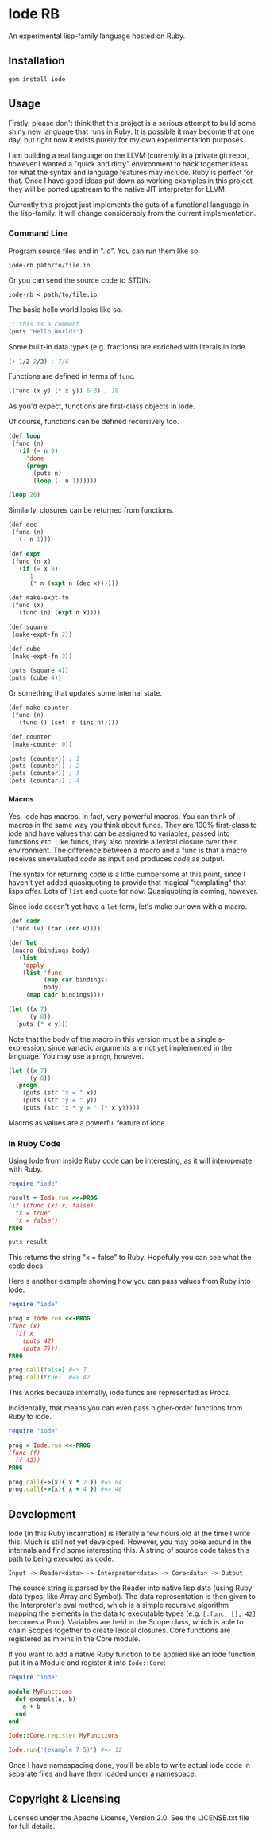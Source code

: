 # Iode RB

An experimental lisp-family language hosted on Ruby.

## Installation

```
gem install iode
```

## Usage

Firstly, please don't think that this project is a serious attempt to build
some shiny new language that runs in Ruby. It is possible it may become that
one day, but right now it exists purely for my own experimentation purposes.

I am building a real language on the LLVM (currently in a private git repo),
however I wanted a "quick and dirty" environment to hack together ideas for
what the syntax and language features may include. Ruby is perfect for that.
Once I have good ideas put down as working examples in this project, they will
be ported upstream to the native JIT interpreter for LLVM.

Currently this project just implements the guts of a functional language in the
lisp-family. It will change considerably from the current implementation.

### Command Line

Program source files end in ".io". You can run them like so:

```
iode-rb path/to/file.io
```

Or you can send the source code to STDIN:

```
iode-rb < path/to/file.io
```

The basic hello world looks like so.

``` lisp
;; this is a comment
(puts "Hello World!")
```

Some built-in data types (e.g. fractions) are enriched with literals in iode.

``` lisp
(+ 1/2 2/3) ; 7/6
```

Functions are defined in terms of `func`.

``` lisp
((func (x y) (* x y)) 6 3) ; 18
```

As you'd expect, functions are first-class objects in Iode.

Of course, functions can be defined recursively too.

``` lisp
(def loop
 (func (n)
   (if (= n 0)
     'done
     (progn
       (puts n)
       (loop (- n 1))))))

(loop 20)
```

Similarly, closures can be returned from functions.

``` lisp
(def dec
 (func (n)
   (- n 1)))

(def expt
 (func (n x)
   (if (= x 0)
      1
      (* n (expt n (dec x))))))

(def make-expt-fn
 (func (x)
   (func (n) (expt n x))))

(def square
 (make-expt-fn 2))

(def cube
 (make-expt-fn 3))

(puts (square 4))
(puts (cube 4))
```

Or something that updates some internal state.

``` lisp
(def make-counter
 (func (n)
   (func () (set! n (inc n)))))

(def counter
 (make-counter 0))

(puts (counter)) ; 1
(puts (counter)) ; 2
(puts (counter)) ; 3
(puts (counter)) ; 4
```

#### Macros

Yes, iode has macros. In fact, very powerful macros. You can think of macros in
the same way you think about funcs. They are 100% first-class to iode and
have values that can be assigned to variables, passed into functions etc. Like
funcs, they also provide a lexical closure over their environment. The
difference between a macro and a func is that a macro receives unevaluated
*code* as input and produces *code* as output.

The syntax for returning code is a little cumbersome at this point, since I
haven't yet added quasiquoting to provide that magical "templating" that lisps
offer. Lots of `list` and `quote` for now. Quasiquoting is coming, however.

Since iode doesn't yet have a `let` form, let's make our own with a macro.

``` lisp
(def cadr
 (func (v) (car (cdr v))))

(def let
 (macro (bindings body)
   (list
    'apply
    (list 'func
          (map car bindings)
          body)
     (map cadr bindings))))

(let ((x 7)
      (y 8))
  (puts (* x y)))
```

Note that the body of the macro in this version must be a single s-expression,
since variadic arguments are not yet implemented in the language. You may use
a `progn`, however.

``` lisp
(let ((x 7)
      (y 8))
  (progn
    (puts (str "x = " x))
    (puts (str "y = " y))
    (puts (str "x * y = " (* x y)))))
```

Macros as values are a powerful feature of iode.

### In Ruby Code

Using Iode from inside Ruby code can be interesting, as it will interoperate
with Ruby.

``` ruby
require "iode"

result = Iode.run <<-PROG
(if ((func (x) x) false)
  "x = true"
  "x = false")
PROG

puts result
```

This returns the string "x = false" to Ruby. Hopefully you can see what the
code does.

Here's another example showing how you can pass values from Ruby into Iode.

``` ruby
require "iode"

prog = Iode.run <<-PROG
(func (x)
  (if x
    (puts 42)
    (puts 7)))
PROG

prog.call(false) #=> 7
prog.call(true)  #=> 42
```

This works because internally, iode funcs are represented as Procs.

Incidentally, that means you can even pass higher-order functions from Ruby
to iode.

``` ruby
require "iode"

prog = Iode.run <<-PROG
(func (f)
  (f 42))
PROG

prog.call(->(x){ x * 2 }) #=> 84
prog.call(->(x){ x + 4 }) #=> 46
```

## Development

Iode (in this Ruby incarnation) is literally a few hours old at the time I
write this. Much is still not yet developed. However, you may poke around in
the internals and find some interesting this. A string of source code takes
this path to being executed as code.

    Input -> Reader<data> -> Interpreter<data> -> Core<data> -> Output

The source string is parsed by the Reader into native lisp data (using Ruby
data types, like Array and Symbol). The data representation is then given to
the Interpreter's eval method, which is a simple recursive algorithm mapping
the elements in the data to executable types (e.g. `[:func, [], 42]` becomes
a Proc). Variables are held in the Scope class, which is able to chain Scopes
together to create lexical closures. Core functions are registered as mixins
in the Core module.

If you want to add a native Ruby function to be applied like an iode function,
put it in a Module and register it into `Iode::Core`:

``` ruby
require "iode"

module MyFunctions
  def example(a, b)
    a + b
  end
end

Iode::Core.register MyFunctions

Iode.run('(example 7 5)') #=> 12
```

Once I have namespacing done, you'll be able to write actual iode code in
separate files and have them loaded under a namespace.

## Copyright & Licensing

Licensed under the Apache License, Version 2.0. See the LICENSE.txt file for
full details.
